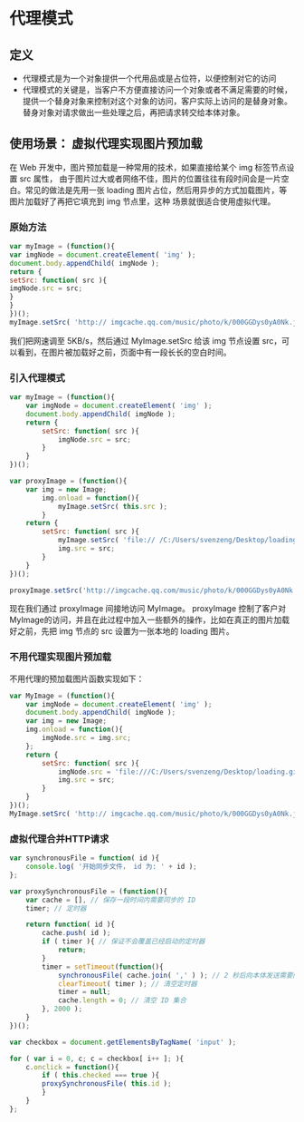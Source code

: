 # 代理模式
## 定义
- 代理模式是为一个对象提供一个代用品或是占位符，以便控制对它的访问
- 代理模式的关键是，当客户不方便直接访问一个对象或者不满足需要的时候，提供一个替身对象来控制对这个对象的访问，客户实际上访问的是替身对象。替身对象对请求做出一些处理之后，再把请求转交给本体对象。

## 使用场景： 虚拟代理实现图片预加载
在 Web 开发中，图片预加载是一种常用的技术，如果直接给某个 img 标签节点设置 src 属性，
由于图片过大或者网络不佳，图片的位置往往有段时间会是一片空白。常见的做法是先用一张
loading 图片占位，然后用异步的方式加载图片，等图片加载好了再把它填充到 img 节点里，这种
场景就很适合使用虚拟代理。

### 原始方法
```javascript
var myImage = (function(){
var imgNode = document.createElement( 'img' );
document.body.appendChild( imgNode );
return {
setSrc: function( src ){
imgNode.src = src;
}
}
})();
myImage.setSrc( 'http:// imgcache.qq.com/music/photo/k/000GGDys0yA0Nk.jpg' );
```

我们把网速调至 5KB/s，然后通过 MyImage.setSrc 给该 img 节点设置 src，可以看到，在图片被加载好之前，页面中有一段长长的空白时间。

### 引入代理模式
```javascript
var myImage = (function(){
    var imgNode = document.createElement( 'img' );
    document.body.appendChild( imgNode );
    return {
        setSrc: function( src ){
            imgNode.src = src;
        }
    }
})();

var proxyImage = (function(){
    var img = new Image;
        img.onload = function(){
            myImage.setSrc( this.src );
        }
    return {
        setSrc: function( src ){
            myImage.setSrc( 'file:// /C:/Users/svenzeng/Desktop/loading.gif' );
            img.src = src;
        }
    }
})();

proxyImage.setSrc('http://imgcache.qq.com/music/photo/k/000GGDys0yA0Nk.jpg' );
```

现在我们通过 proxyImage 间接地访问 MyImage。 proxyImage 控制了客户对 MyImage的访问，并且在此过程中加入一些额外的操作，比如在真正的图片加载好之前，先把 img 节点的 src 设置为一张本地的 loading 图片。

### 不用代理实现图片预加载
不用代理的预加载图片函数实现如下：
```javascript
var MyImage = (function(){
    var imgNode = document.createElement( 'img' );
    document.body.appendChild( imgNode );
    var img = new Image;
    img.onload = function(){
        imgNode.src = img.src;
    };
    return {
        setSrc: function( src ){
            imgNode.src = 'file:///C:/Users/svenzeng/Desktop/loading.gif';
            img.src = src;
        }
    }
})();
MyImage.setSrc( 'http:// imgcache.qq.com/music/photo/k/000GGDys0yA0Nk.jpg' );
```

### 虚拟代理合并HTTP请求
```javascript
var synchronousFile = function( id ){
    console.log( '开始同步文件， id 为: ' + id );
};

var proxySynchronousFile = (function(){
    var cache = [], // 保存一段时间内需要同步的 ID
    timer; // 定时器

    return function( id ){
        cache.push( id );
        if ( timer ){ // 保证不会覆盖已经启动的定时器
            return;
        }
        timer = setTimeout(function(){
            synchronousFile( cache.join( ',' ) ); // 2 秒后向本体发送需要同步的 ID 集合
            clearTimeout( timer ); // 清空定时器
            timer = null;
            cache.length = 0; // 清空 ID 集合
        }, 2000 );
    }
})();

var checkbox = document.getElementsByTagName( 'input' );

for ( var i = 0, c; c = checkbox[ i++ ]; ){
    c.onclick = function(){
        if ( this.checked === true ){
        proxySynchronousFile( this.id );
        }
    }
};
```


